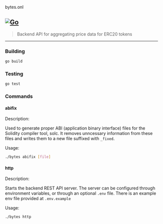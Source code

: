 bytes.onl

[![Go](https://github.com/rbrick/bytes/actions/workflows/go.yml/badge.svg)](https://github.com/rbrick/bytes/actions/workflows/go.yml)
---
> Backend API for aggregating price data for ERC20 tokens
---

### Building

```sh
go build
```

### Testing

```sh
go test
```

### Commands

#### abifix
Description: 

Used to generate proper ABI (application binary interface) files for the Solidity compiler tool, solc. It removes
unncessary information from these files and writes them to a new file suffixed with `_fixed`. 

Usage:

```sh
./bytes abifix [file]
```

#### http
Description: 

Starts the backend REST API server. The server can be configured through environment variables, or through an optional `.env` file. There is an example env file provided at `.env.example` 

Usage:

```sh
./bytes http
```
